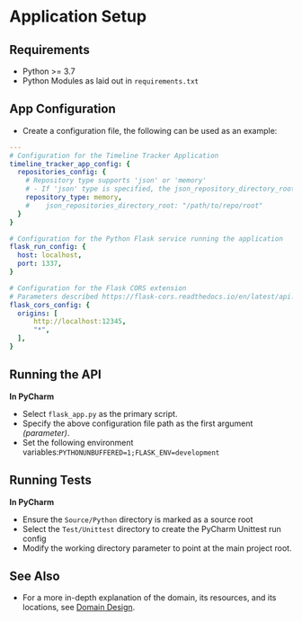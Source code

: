 # Application Setup

## Requirements

- Python >= 3.7
- Python Modules as laid out in `requirements.txt`

## App Configuration

- Create a configuration file, the following can be used as an example:

```yaml
---
# Configuration for the Timeline Tracker Application
timeline_tracker_app_config: {
  repositories_config: {
    # Repository type supports 'json' or 'memory'
    # - If 'json' type is specified, the json_repository_directory_root must also be configured
    repository_type: memory,
    #    json_repositories_directory_root: "/path/to/repo/root"
  }
}

# Configuration for the Python Flask service running the application
flask_run_config: {
  host: localhost,
  port: 1337,
}

# Configuration for the Flask CORS extension
# Parameters described https://flask-cors.readthedocs.io/en/latest/api.html
flask_cors_config: {
  origins: [
      http://localhost:12345,
      "*",
  ],
}
```

## Running the API

__In PyCharm__

- Select `flask_app.py` as the primary script.
- Specify the above configuration file path as the first argument _(parameter)_.
- Set the following environment variables:`PYTHONUNBUFFERED=1;FLASK_ENV=development`

## Running Tests

__In PyCharm__

- Ensure the `Source/Python` directory is marked as a source root
- Select the `Test/Unittest` directory to create the PyCharm Unittest run config
- Modify the working directory parameter to point at the main project root.

## See Also

- For a more in-depth explanation of the domain, its resources, and its locations, see [Domain Design](domainDesign.md).